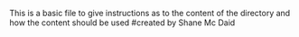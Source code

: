 This is a basic file to give instructions as to the content of the directory and how the content should be used
#created by Shane Mc Daid 
